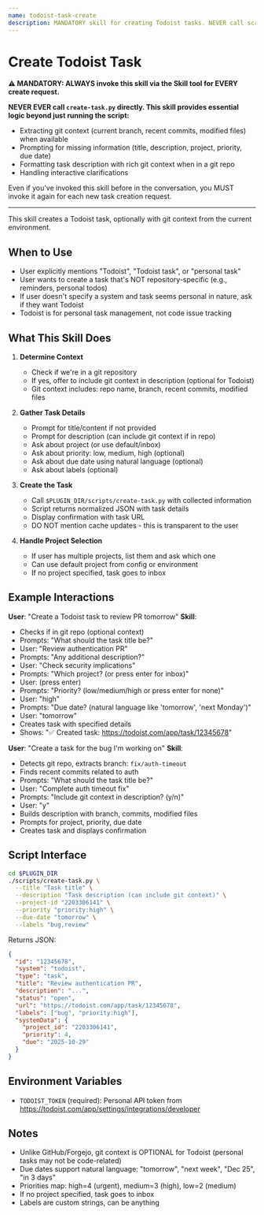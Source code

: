 ```yaml
---
name: todoist-task-create
description: MANDATORY skill for creating Todoist tasks. NEVER call scripts/create-task.py directly - ALWAYS use this skill via the Skill tool. Use when user wants to create a Todoist task or personal task. (plugin:todoist@todu)
---
```


# Create Todoist Task

**⚠️ MANDATORY: ALWAYS invoke this skill via the Skill tool for EVERY create request.**

**NEVER EVER call `create-task.py` directly. This skill provides essential logic beyond just running the script:**

- Extracting git context (current branch, recent commits, modified files) when available
- Prompting for missing information (title, description, project, priority, due date)
- Formatting task description with rich git context when in a git repo
- Handling interactive clarifications

Even if you've invoked this skill before in the conversation, you MUST invoke it again for each new task creation request.

---

This skill creates a Todoist task, optionally with git context from the current environment.

## When to Use

- User explicitly mentions "Todoist", "Todoist task", or "personal task"
- User wants to create a task that's NOT repository-specific (e.g., reminders, personal todos)
- If user doesn't specify a system and task seems personal in nature, ask if they want Todoist
- Todoist is for personal task management, not code issue tracking

## What This Skill Does

1. **Determine Context**
   - Check if we're in a git repository
   - If yes, offer to include git context in description (optional for Todoist)
   - Git context includes: repo name, branch, recent commits, modified files

2. **Gather Task Details**
   - Prompt for title/content if not provided
   - Prompt for description (can include git context if in repo)
   - Ask about project (or use default/inbox)
   - Ask about priority: low, medium, high (optional)
   - Ask about due date using natural language (optional)
   - Ask about labels (optional)

3. **Create the Task**
   - Call `$PLUGIN_DIR/scripts/create-task.py` with collected information
   - Script returns normalized JSON with task details
   - Display confirmation with task URL
   - DO NOT mention cache updates - this is transparent to the user

4. **Handle Project Selection**
   - If user has multiple projects, list them and ask which one
   - Can use default project from config or environment
   - If no project specified, task goes to inbox

## Example Interactions

**User**: "Create a Todoist task to review PR tomorrow"
**Skill**:

- Checks if in git repo (optional context)
- Prompts: "What should the task title be?"
- User: "Review authentication PR"
- Prompts: "Any additional description?"
- User: "Check security implications"
- Prompts: "Which project? (or press enter for inbox)"
- User: (press enter)
- Prompts: "Priority? (low/medium/high or press enter for none)"
- User: "high"
- Prompts: "Due date? (natural language like 'tomorrow', 'next Monday')"
- User: "tomorrow"
- Creates task with specified details
- Shows: "✅ Created task: https://todoist.com/app/task/12345678"

**User**: "Create a task for the bug I'm working on"
**Skill**:

- Detects git repo, extracts branch: `fix/auth-timeout`
- Finds recent commits related to auth
- Prompts: "What should the task title be?"
- User: "Complete auth timeout fix"
- Prompts: "Include git context in description? (y/n)"
- User: "y"
- Builds description with branch, commits, modified files
- Prompts for project, priority, due date
- Creates task and displays confirmation

## Script Interface

```bash
cd $PLUGIN_DIR
./scripts/create-task.py \
  --title "Task title" \
  --description "Task description (can include git context)" \
  --project-id "2203306141" \
  --priority "priority:high" \
  --due-date "tomorrow" \
  --labels "bug,review"
```

Returns JSON:

```json
{
  "id": "12345678",
  "system": "todoist",
  "type": "task",
  "title": "Review authentication PR",
  "description": "...",
  "status": "open",
  "url": "https://todoist.com/app/task/12345678",
  "labels": ["bug", "priority:high"],
  "systemData": {
    "project_id": "2203306141",
    "priority": 4,
    "due": "2025-10-29"
  }
}
```

## Environment Variables

- `TODOIST_TOKEN` (required): Personal API token from https://todoist.com/app/settings/integrations/developer

## Notes

- Unlike GitHub/Forgejo, git context is OPTIONAL for Todoist (personal tasks may not be code-related)
- Due dates support natural language: "tomorrow", "next week", "Dec 25", "in 3 days"
- Priorities map: high=4 (urgent), medium=3 (high), low=2 (medium)
- If no project specified, task goes to inbox
- Labels are custom strings, can be anything
